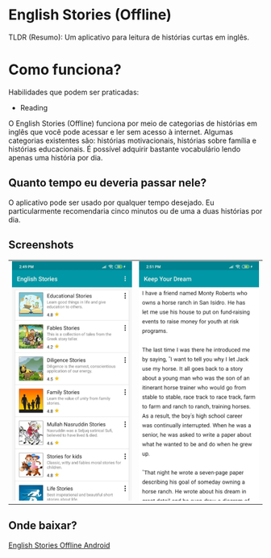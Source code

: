 # English Stories (Offline)

TLDR (Resumo): Um aplicativo para leitura de histórias curtas em inglês.

# Como funciona?
Habilidades que podem ser praticadas:

 - Reading

O English Stories (Offline) funciona por meio de categorias de histórias em inglês que você pode acessar e ler sem acesso à internet. Algumas categorias existentes são: histórias motivacionais, histórias sobre família e histórias educacionais. É possível adquirir bastante vocabulário lendo apenas uma história por dia. 

## Quanto tempo eu deveria passar nele?

O aplicativo pode ser usado por qualquer tempo desejado. Eu particularmente recomendaria cinco minutos ou de uma a duas histórias por dia. 

## Screenshots

<table>
  <tr>
    <td align="center">
      <a href="#">
        <img src="../screenshots/english_stories_offline_screenshot_1.webp" alt=""/><br>
      </a>
    </td>
    <td align="center">
      <a href="#">
        <img src="../screenshots/english_stories_offline_screenshot_2.webp" alt=""/><br>
      </a>
    </td>
</table>

## Onde baixar?

[English Stories Offline Android](https://play.google.com/store/apps/details?id=story.english.stories&hl=pt_BR&gl=US)

